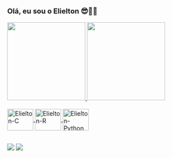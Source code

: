 ### Olá, eu sou o Elielton 😎👍🏼

<div>
  <a href="https://github.com/Y0uTryHard">
  <img height="180em" src="https://github-readme-stats.vercel.app/api?username=Y0uTryHard&show_icons=true&theme=tokyonight&include_all_commits=true&count_private=true"/>
  <img height="180em" src="https://github-readme-stats.vercel.app/api/top-langs/?username=Y0uTryHard&layout=compact&langs_count=7&theme=tokyonight"/>
</div>
<div style="display: inline_block"><br>  
  <img align="center" alt="Elielton-C" height="50" width="60" src="https://upload.wikimedia.org/wikipedia/commons/1/18/C_Programming_Language.svg">  
  <img align="center" alt="Elielton-R" height="50" width="60" src="https://upload.wikimedia.org/wikipedia/commons/1/1b/R_logo.svg">
  <img align="center" alt="Elielton-Python" height="50" width="60" src="https://upload.wikimedia.org/wikipedia/commons/c/c3/Python-logo-notext.svg">
</div>
  
  ##
  
  <a href = "mailto:elieltonjunior29@gmail.com"><img src="https://img.shields.io/badge/-Gmail-%23333?style=for-the-badge&logo=gmail&logoColor=red" target="_blank"></a>
  <a href="https://www.linkedin.com/in/elielton-dos-santos-do-couto-635241192/" target="_blank"><img src="https://img.shields.io/badge/-LinkedIn-%230077B5?style=for-the-badge&logo=linkedin&logoColor=white" target="_blank"></a> 
  

</div>
